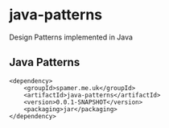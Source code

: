 # java-patterns
Design Patterns implemented in Java

## Java Patterns

	<dependency>
		<groupId>spamer.me.uk</groupId>
		<artifactId>java-patterns</artifactId>
		<version>0.0.1-SNAPSHOT</version>
		<packaging>jar</packaging>
	</dependency>
